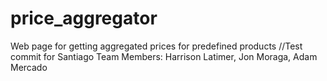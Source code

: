 # price_aggregator
Web page for getting aggregated prices for predefined products
//Test commit for Santiago
Team Members: Harrison Latimer, Jon Moraga, Adam Mercado
